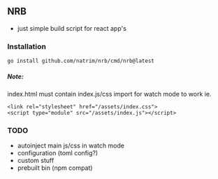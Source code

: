## NRB

- just simple build script for react app's

### Installation
```shell
go install github.com/natrim/nrb/cmd/nrb@latest
```

##### Note:
index.html must contain index.js/css import for watch mode to work
ie.
```
<link rel="stylesheet" href="/assets/index.css">
<script type="module" src="/assets/index.js"></script>
```

### TODO

- autoinject main js/css in watch mode
- configuration (toml config?) 
- custom stuff
- prebuilt bin (npm compat)
